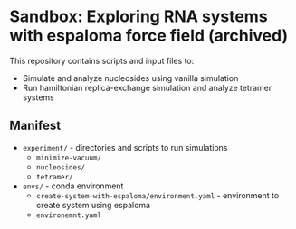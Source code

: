 # Sandbox: Exploring RNA systems with espaloma force field (archived)
This repository contains scripts and input files to:
 - Simulate and analyze nucleosides using vanilla simulation
 - Run hamiltonian replica-exchange simulation and analyze tetramer systems

## Manifest
- `experiment/` - directories and scripts to run simulations
    - `minimize-vacuum/`
    - `nucleosides/`
    - `tetramer/`
- `envs/` - conda environment
    - `create-system-with-espaloma/environment.yaml` - environment to create system using espaloma
    - `environemnt.yaml`
